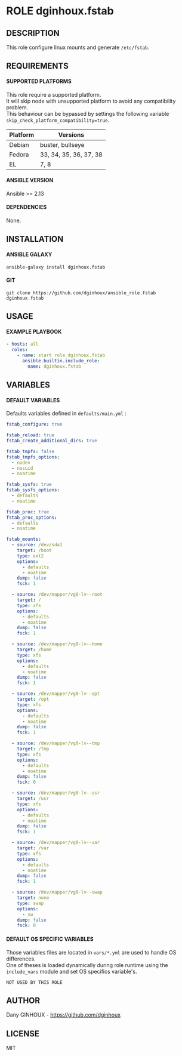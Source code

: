 # ROLE dginhoux.fstab



## DESCRIPTION

This role configure linux mounts and generate `/etc/fstab`.



## REQUIREMENTS

#### SUPPORTED PLATFORMS

This role require a supported platform.<br />
It will skip node with unsupported platform to avoid any compatibility problem.<br />
This behaviour can be bypassed by settings the following variable `skip_check_platform_compatibility=true`.

| Platform | Versions |
|----------|----------|
| Debian | buster, bullseye |
| Fedora | 33, 34, 35, 36, 37, 38 |
| EL | 7, 8 |

#### ANSIBLE VERSION

Ansible >= 2.13

#### DEPENDENCIES

None.



## INSTALLATION

#### ANSIBLE GALAXY

```shell
ansible-galaxy install dginhoux.fstab
```
#### GIT

```shell
git clone https://github.com/dginhoux/ansible_role.fstab dginhoux.fstab
```


## USAGE

#### EXAMPLE PLAYBOOK

```yaml
- hosts: all
  roles:
    - name: start role dginhoux.fstab
      ansible.builtin.include_role:
        name: dginhoux.fstab
```


## VARIABLES

#### DEFAULT VARIABLES

Defaults variables defined in `defaults/main.yml` : 

```yaml
fstab_configure: true

fstab_reload: true
fstab_create_additional_dirs: true

fstab_tmpfs: false
fstab_tmpfs_options:
  - nodev
  - nosuid
  - noatime

fstab_sysfs: true
fstab_sysfs_options:
  - defaults
  - noatime

fstab_proc: true
fstab_proc_options:
  - defaults
  - noatime

fstab_mounts:
  - source: /dev/sda1
    target: /boot
    type: ext2
    options:
      - defaults
      - noatime
    dump: false
    fsck: 1

  - source: /dev/mapper/vg0-lv--root
    target: /
    type: xfs
    options:
      - defaults
      - noatime
    dump: false
    fsck: 1

  - source: /dev/mapper/vg0-lv--home
    target: /home
    type: xfs
    options:
      - defaults
      - noatime
    dump: false
    fsck: 1

  - source: /dev/mapper/vg0-lv--opt
    target: /opt
    type: xfs
    options:
      - defaults
      - noatime
    dump: false
    fsck: 1

  - source: /dev/mapper/vg0-lv--tmp
    target: /tmp
    type: xfs
    options:
      - defaults
      - noatime
    dump: false
    fsck: 0

  - source: /dev/mapper/vg0-lv--usr
    target: /usr
    type: xfs
    options:
      - defaults
      - noatime
    dump: false
    fsck: 1

  - source: /dev/mapper/vg0-lv--var
    target: /var
    type: xfs
    options:
      - defaults
      - noatime
    dump: false
    fsck: 1

  - source: /dev/mapper/vg0-lv--swap
    target: none
    type: swap
    options:
      - sw
    dump: false
    fsck: 0
```

#### DEFAULT OS SPECIFIC VARIABLES

Those variables files are located in `vars/*.yml` are used to handle OS differences.<br />
One of theses is loaded dynamically during role runtime using the `include_vars` module and set OS specifics variable's.

`NOT USED BY THIS ROLE`


## AUTHOR

Dany GINHOUX - https://github.com/dginhoux



## LICENSE

MIT
